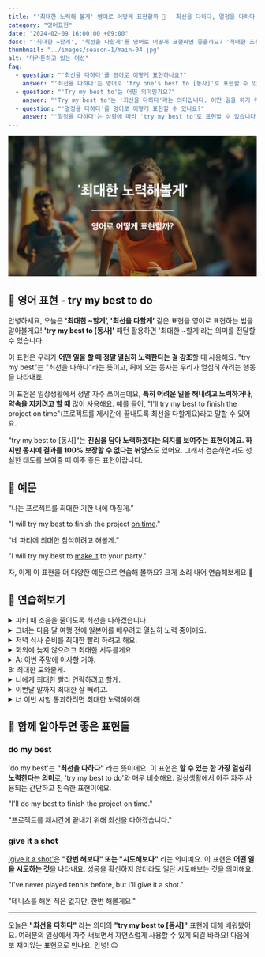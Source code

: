 ```yaml
---
title: "'최대한 노력해 볼게' 영어로 어떻게 표현할까 🎯 - 최선을 다하다, 열정을 다하다 영어로"
category: "영어표현"
date: "2024-02-09 16:00:00 +09:00"
desc: "'최대한 ~할게', '최선을 다할게'를 영어로 어떻게 표현하면 좋을까요? '최대한 조용히 할게', '이 프로젝트를 위해 최선을 다할게' 등을 영어로 표현하는 법을 배워봅시다. 다양한 예문을 통해서 연습하고 본인의 표현으로 만들어 보세요."
thumbnail: "../images/season-1/main-04.jpg"
alt: "마라톤하고 있는 여성"
faq:
  - question: "'최선을 다하다'를 영어로 어떻게 표현하나요?"
    answer: "'최선을 다하다'는 영어로 'try one's best to [동사]'로 표현할 수 있습니다. 예를 들어, 'I'll try my best to finish the project on time'은 '프로젝트를 제시간에 끝내도록 최선을 다하겠습니다'라는 의미입니다."
  - question: "'Try my best to'는 어떤 의미인가요?"
    answer: "'Try my best to'는 '최선을 다하다'라는 의미입니다. 어떤 일을 하기 위해 최대한의 노력을 기울인다는 뜻으로, 열심히 노력하겠다는 의지를 표현할 때 사용합니다."
  - question: "'열정을 다하다'를 영어로 어떻게 표현할 수 있나요?"
    answer: "'열정을 다하다'는 상황에 따라 'try my best to'로 표현할 수 있습니다. 예를 들어, '시험 합격하기 위해 열정을 다하고 있어요.'는 'I'm trying my best to pass the exam'으로 말할 수 있습니다."
---
```


![최대한 노력해볼게 영어표현](../images/season-1/main-04.jpg)

## 🌟 영어 표현 - try my best to do

안녕하세요, 오늘은 **'최대한 ~할게’, '최선을 다할게’** 같은 표현을 영어로 표현하는 법을 알아볼게요! **'try my best to [동사]'** 패턴 활용하면 '최대한 ~할게’라는 의미를 전달할 수 있습니다.

이 표현은 우리가 **어떤 일을 할 때 정말 열심히 노력한다는 걸 강조**할 때 사용해요. "try my best"는 "최선을 다하다"라는 뜻이고, 뒤에 오는 동사는 우리가 열심히 하려는 행동을 나타내죠.

이 표현은 일상생활에서 정말 자주 쓰이는데요, **특히 어려운 일을 해내려고 노력하거나, 약속을 지키려고 할 때** 많이 사용해요. 예를 들어, "I'll try my best to finish the project on time"(프로젝트를 제시간에 끝내도록 최선을 다할게요)라고 말할 수 있어요.

"try my best to [동사]"는 **진심을 담아 노력하겠다는 의지를 보여주는 표현이에요. 하지만 동시에 결과를 100% 보장할 수 없다는 뉘앙스**도 있어요. 그래서 겸손하면서도 성실한 태도를 보여줄 때 아주 좋은 표현이랍니다.

<script async src="https://pagead2.googlesyndication.com/pagead/js/adsbygoogle.js?client=ca-pub-1465612013356152"
     crossorigin="anonymous"></script>
<!-- engple-horizontal-ad -->

<div 
  data-inline-banner="🎉 새해에는 스픽 AI와 함께 영어 공부하자" 
  data-inline-banner-subtext="설날 특별 할인으로 60%할인 + 추가 7만원 할인! (~2/3)" 
  data-inline-banner-link="https://app.usespeak.com/kr-ko/sale/kr-affiliate-special/?ref=engple-inline"
  data-inline-banner-caption="해당 링크를 통해 구매시 일정액의 수수료를 지급받습니다.">
</div>

## 📖 예문

“나는 프로젝트를 최대한 기한 내에 마칠게.”

"I will try my best to finish the project [on time](/blog/vocab-1/043.on-time/)."

“네 파티에 최대한 참석하려고 해볼게.”

"I will try my best to [make it](/blog/in-english/244.make-it/) to your party."

자, 이제 이 표현을 더 다양한 예문으로 연습해 볼까요? 크게 소리 내어 연습해보세요 🚀

## 💬 연습해보기

<details>
  <summary>파티 때 소음을 줄이도록 최선을 다하겠습니다.</summary>
  <span>We'll try our best to keep the noise down during the party.</span>
</details>

<details>
  <summary>그녀는 다음 달 여행 전에 일본어를 배우려고 열심히 노력 중이에요.</summary>
  <span>She's trying her best to <a href="/blog/in-english/245.learn/">learn</a> Japanese before her trip next month.</span>
</details>

<details>
  <summary>저녁 식사 준비를 최대한 빨리 하려고 해요.</summary>
  <span>I will try my best to prepare dinner as quickly as possible.</span>
</details>

<details>
 <summary>회의에 늦지 않으려고 최대한 서두를게요.</summary>
  <span>I will try my best to hurry so I won't be late for the meeting.</span>
</details>

<details>
  <summary>A: 이번 주말에 이사할 거야.<br>
  B: 최대한 도와줄게.
  </summary>
  <span>
  A: I'm moving this weekend.<br>
  B: I will try my best to help.
  </span>
</details>

<details>
  <summary>너에게 최대한 빨리 연락하려고 할게.
  </summary>
  <span>
  I will try my best to contact you as soon as possible.
  </span>
</details>

<details>
  <summary>이번달 말까지 최대한 살 빼려고.
  </summary>
  <span>
 I will try my best to lose weight by the end of this month.
  </span>
</details>

<details>
  <summary>너 이번 시험 통과하려면 최대한 노력해야해
  </summary>
  <span>
  You will have to try your best to pass this exam.
  </span>
</details>

## 🤝 함께 알아두면 좋은 표현들

### do my best

'do my best'는 **"최선을 다하다"** 라는 뜻이에요. 이 표현은 **할 수 있는 한 가장 열심히 노력한다는 의미**로, 'try my best to do'와 매우 비슷해요. 일상생활에서 아주 자주 사용되는 간단하고 친숙한 표현이에요.

"I'll do my best to finish the project on time."

"프로젝트를 제시간에 끝내기 위해 최선을 다하겠습니다."

### give it a shot

['give it a shot'](/blog/in-english/039.give-it-a-shot/)은 **"한번 해보다" 또는 "시도해보다"** 라는 의미예요. 이 표현은 **어떤 일을 시도하는 것**을 나타내요. 성공을 확신하지 않더라도 일단 시도해보는 것을 의미해요.

"I've never played tennis before, but I'll give it a shot."

"테니스를 해본 적은 없지만, 한번 해볼게요."

---

오늘은 **"최선을 다하다"** 라는 의미의 **"try my best to [동사]"** 표현에 대해 배워봤어요. 여러분의 일상에서 자주 써보면서 자연스럽게 사용할 수 있게 되길 바라요! 다음에 또 재미있는 표현으로 만나요. 안녕! 😊
